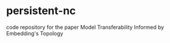 # persistent-nc
code repository for the paper Model Transferability Informed by Embedding's Topology
